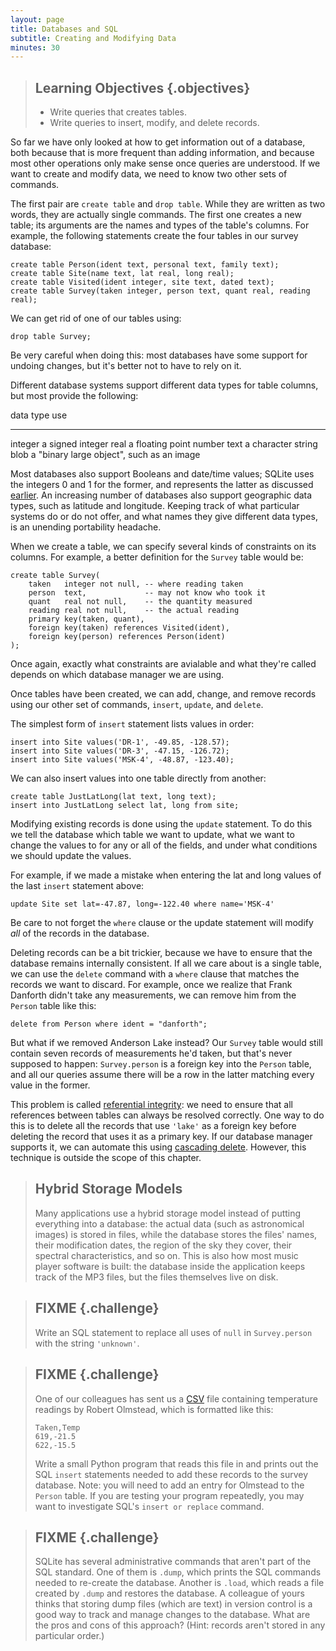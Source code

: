 ```yaml
---
layout: page
title: Databases and SQL
subtitle: Creating and Modifying Data
minutes: 30
---
```

> ## Learning Objectives {.objectives}
> 
> *   Write queries that creates tables.
> *   Write queries to insert, modify, and delete records.

So far we have only looked at how to get information out of a database,
both because that is more frequent than adding information,
and because most other operations only make sense
once queries are understood.
If we want to create and modify data,
we need to know two other sets of commands.

The first pair are `create table` and `drop table`.
While they are written as two words,
they are actually single commands.
The first one creates a new table;
its arguments are the names and types of the table's columns.
For example,
the following statements create the four tables in our survey database:

~~~ {.sql}
create table Person(ident text, personal text, family text);
create table Site(name text, lat real, long real);
create table Visited(ident integer, site text, dated text);
create table Survey(taken integer, person text, quant real, reading real);
~~~

We can get rid of one of our tables using:

~~~ {.sql}
drop table Survey;
~~~

Be very careful when doing this:
most databases have some support for undoing changes,
but it's better not to have to rely on it.
  
Different database systems support different data types for table columns,
but most provide the following:

data type  use
---------  -----------------------------------------
integer    a signed integer
real       a floating point number
text       a character string
blob       a "binary large object", such as an image

Most databases also support Booleans and date/time values;
SQLite uses the integers 0 and 1 for the former,
and represents the latter as discussed [earlier](#a:dates).
An increasing number of databases also support geographic data types,
such as latitude and longitude.
Keeping track of what particular systems do or do not offer,
and what names they give different data types,
is an unending portability headache.
  
When we create a table,
we can specify several kinds of constraints on its columns.
For example,
a better definition for the `Survey` table would be:

~~~ {.sql}
create table Survey(
    taken   integer not null, -- where reading taken
    person  text,             -- may not know who took it
    quant   real not null,    -- the quantity measured
    reading real not null,    -- the actual reading
    primary key(taken, quant),
    foreign key(taken) references Visited(ident),
    foreign key(person) references Person(ident)
);
~~~

Once again,
exactly what constraints are avialable
and what they're called
depends on which database manager we are using.

Once tables have been created,
we can add, change, and remove records using our other set of commands,
`insert`, `update`, and `delete`.

The simplest form of `insert` statement lists values in order:

~~~ {.sql}
insert into Site values('DR-1', -49.85, -128.57);
insert into Site values('DR-3', -47.15, -126.72);
insert into Site values('MSK-4', -48.87, -123.40);
~~~

We can also insert values into one table directly from another:

~~~ {.sql}
create table JustLatLong(lat text, long text);
insert into JustLatLong select lat, long from site;
~~~

Modifying existing records is done using the `update` statement.
To do this we tell the database which table we want to update,
what we want to change the values to for any or all of the fields,
and under what conditions we should update the values.

For example, if we made a mistake when entering the lat and long values
of the last `insert` statement above:

~~~ {.sql}
update Site set lat=-47.87, long=-122.40 where name='MSK-4'
~~~

Be care to not forget the `where` clause or the update statement will
modify *all* of the records in the database.

Deleting records can be a bit trickier,
because we have to ensure that the database remains internally consistent.
If all we care about is a single table,
we can use the `delete` command with a `where` clause
that matches the records we want to discard.
For example,
once we realize that Frank Danforth didn't take any measurements,
we can remove him from the `Person` table like this:

~~~ {.sql}
delete from Person where ident = "danforth";
~~~

But what if we removed Anderson Lake instead?
Our `Survey` table would still contain seven records
of measurements he'd taken,
but that's never supposed to happen:
`Survey.person` is a foreign key into the `Person` table,
and all our queries assume there will be a row in the latter
matching every value in the former.
  
This problem is called [referential integrity](reference.html#referential-integrity):
we need to ensure that all references between tables can always be resolved correctly.
One way to do this is to delete all the records
that use `'lake'` as a foreign key
before deleting the record that uses it as a primary key.
If our database manager supports it,
we can automate this
using [cascading delete](reference.html#cascading-delete).
However,
this technique is outside the scope of this chapter.

> ## Hybrid Storage Models
>
> Many applications use a hybrid storage model
> instead of putting everything into a database:
> the actual data (such as astronomical images) is stored in files,
> while the database stores the files' names,
> their modification dates,
> the region of the sky they cover,
> their spectral characteristics,
> and so on.
> This is also how most music player software is built:
> the database inside the application keeps track of the MP3 files,
> but the files themselves live on disk.

> ## FIXME {.challenge}
>
> Write an SQL statement to replace all uses of `null` in
> `Survey.person` with the string `'unknown'`.

> ## FIXME {.challenge}
>
> One of our colleagues has sent us a [CSV](reference.html#comma-separated-values) file containing
> temperature readings by Robert Olmstead, which is formatted like
> this:
>
> ~~~ {.output}
> Taken,Temp
> 619,-21.5
> 622,-15.5
> ~~~
>
> Write a small Python program that reads this file in and prints out
> the SQL `insert` statements needed to add these records to the
> survey database.  Note: you will need to add an entry for Olmstead
> to the `Person` table.  If you are testing your program repeatedly,
> you may want to investigate SQL's `insert or replace` command.

> ## FIXME {.challenge}
>
> SQLite has several administrative commands that aren't part of the
> SQL standard.  One of them is `.dump`, which prints the SQL commands
> needed to re-create the database.  Another is `.load`, which reads a
> file created by `.dump` and restores the database.  A colleague of
> yours thinks that storing dump files (which are text) in version
> control is a good way to track and manage changes to the database.
> What are the pros and cons of this approach?  (Hint: records aren't
> stored in any particular order.)
